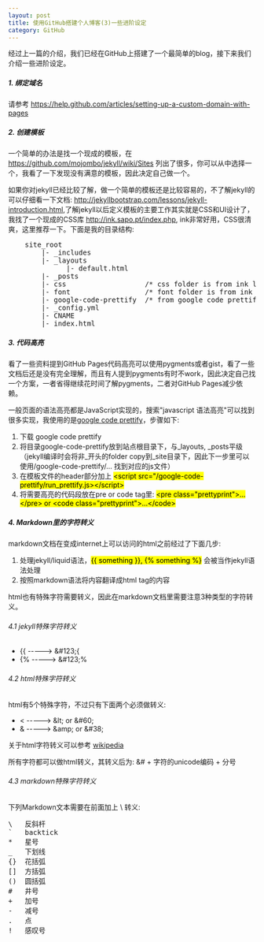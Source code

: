 ```yaml
---
layout: post
title: 使用GitHub搭建个人博客(3)一些进阶设定
category: GitHub
---
```


经过上一篇的介绍，我们已经在GitHub上搭建了一个最简单的blog，接下来我们介绍一些进阶设定。

##### 1. 绑定域名

请参考 <https://help.github.com/articles/setting-up-a-custom-domain-with-pages>

##### 2. 创建模板

一个简单的办法是找一个现成的模板，在 <https://github.com/mojombo/jekyll/wiki/Sites> 列出了很多，你可以从中选择一个，我看了一下发现没有满意的模板，因此决定自己做一个。

如果你对jekyll已经比较了解，做一个简单的模板还是比较容易的，不了解jekyll的可以仔细看一下文档: <http://jekyllbootstrap.com/lessons/jekyll-introduction.html>,了解jekyll以后定义模板的主要工作其实就是CSS和UI设计了，我找了一个现成的CSS库 <http://ink.sapo.pt/index.php>, ink非常好用，CSS很清爽，这里推荐一下。下面是我的目录结构:

<pre class="prettyprint">
    site_root
        |- _includes
        |- _layouts
              |- default.html
        |- _posts
        |- css                   /* css folder is from ink library */
        |- font                  /* font folder is from ink library */
        |- google-code-prettify  /* from google code prettify */
        |- _config.yml
        |- CNAME
        |- index.html
</pre>

##### 3. 代码高亮

看了一些资料提到GitHub Pages代码高亮可以使用pygments或者gist，看了一些文档后还是没有完全理解，而且有人提到pygments有时不work，因此决定自己找一个方案，一者省得继续花时间了解pygments，二者对GitHub Pages减少依赖。

一般页面的语法高亮都是JavaScript实现的，搜索"javascript 语法高亮"可以找到很多实现，我使用的是[google code prettify](https://code.google.com/p/google-code-prettify)，步骤如下:

1. 下载 google code prettify
2. 将目录google-code-prettify放到站点根目录下，与\_layouts, \_posts平级（jekyll编译时会将非\_开头的folder copy到\_site目录下，因此下一步里可以使用/google-code-prettify/... 找到对应的js文件）
3. 在模板文件的header部分加上 <mark>&lt;script src="/google-code-prettify/run_prettify.js>&lt;/script></mark>
4. 将需要高亮的代码段放在pre or code tag里: <mark>&lt;pre class="prettyprint">...&lt;/pre> or &lt;code class="prettyprint">...&lt;/code></mark>

##### 4. Markdown里的字符转义

markdown文档在变成internet上可以访问的html之前经过了下面几步:

1. 处理jekyll/liquid语法，<mark>&#123;{ something }}, &#123;% something %}</mark> 会被当作jekyll语法处理
2. 按照markdown语法将内容翻译成html tag的内容

html也有特殊字符需要转义，因此在markdown文档里需要注意3种类型的字符转义。

###### 4.1 jekyll特殊字符转义

* &#123;&#123; -----> &#38;#123;{
* &#123;% -----> &#38;#123;%

###### 4.2 html特殊字符转义

html有5个特殊字符，不过只有下面两个必须做转义:

* &lt; -----> &amp;lt; or &amp;#60;
* &amp; -----> &amp;amp; or &amp;#38;

关于html字符转义可以参考 [wikipedia](http://en.wikipedia.org/wiki/List_of_XML_and_HTML_character_entity_references#Predefined_entities_in_XML)

<p class="info">所有字符都可以做html转义，其转义后为: &amp;# + 字符的unicode编码 + 分号</p>

###### 4.3 markdown特殊字符转义

下列Markdown文本需要在前面加上 \ 转义:

<pre class="prettyprint">
\   反斜杆
`   backtick
*   星号
_   下划线
{}  花括弧
[]  方括弧
()  圆括弧
#   井号
+   加号
-   减号
.   点
!   感叹号
</pre>